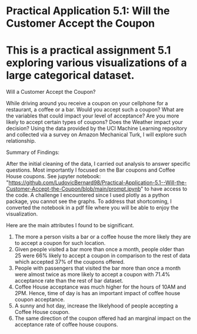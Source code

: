 # Practical Application 5.1: Will the Customer Accept the Coupon
# This is a practical assignment 5.1 exploring various visualizations of a large categorical dataset.

Will a Customer Accept the Coupon?

While driving around you receive a coupon on your cellphone for a restaurant, a coffee or a bar. Would you accept such a coupon? What are the variables that could impact your level of acceptance? Are you more likely to accept certain types of coupons? Does the Weather impact your decision? Using the data provided by the UCI Machine Learning repository and collected via a survey on Amazon Mechanical Turk, I will explore such relationship.

Summary of Findings:

After the initial cleaning of the data, I carried out analysis to answer specific questions. Most importantly I focused on the Bar coupons and Coffee House coupons. See jupyter notebook: "https://github.com/LudovicBernard98/Practical-Application-5.1--Will-the-Customer-Accept-the-Coupon/blob/main/prompt.ipynb" to have access to the code. A challenge I encountered since I used plotly as a python package, you cannot see the graphs. To address that shortcoming, I converted the notebook in a pdf file where you will be able to enjoy the visualization.

Here are the main attributes I found to be significant.

1. The more a person visits a bar or a coffee house the more likely they are to accept a coupon for such location. 
2. Given people visited a bar more than once a month, people older than 25 were 66% likely to accept a coupon in comparison to the rest of data which accepted 37% of the coupons offered.
3. People with passengers that visited the bar more than once a month were almost twice as more likely to accept a coupon with 71.4% acceptance rate than the rest of bar dataset.
4. Coffee House acceptance was much higher for  the hours of 10AM and 2PM. Hence, time of day is has an important impact of coffee house coupon acceptance.
5. A sunny and hot day, increase the likelyhood of people accepting a Coffee House coupon.
6. The same direction of the coupon offered had an marginal impact on the acceptance rate of coffee house coupons.

